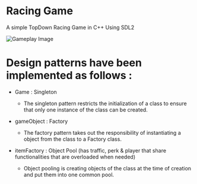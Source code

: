 # Racing Game 
A simple TopDown Racing Game in C++ Using SDL2

![Gameplay Image](https://github.com/Loris-Moreau/Racing-Game/assets/80474693/0887eb41-7fb4-445a-a9ca-faa8d76a579b)


# Design patterns have been implemented as follows : 
 - Game : Singleton
     - The singleton pattern restricts the initialization of a class to ensure that only one instance of the class can be created.

 - gameObject : Factory
      - The factory pattern takes out the responsibility of instantiating a object from the class to a Factory class.

 - itemFactory : Object Pool (has traffic, perk & player that share functionalities that are overloaded when needed)
      - Object pooling is creating objects of the class at the time of creation and put them into one common pool.
